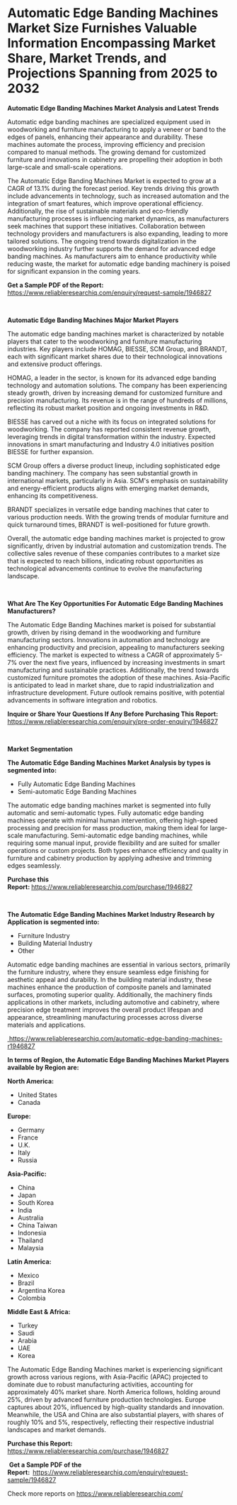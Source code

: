 <p><h1>Automatic Edge Banding Machines Market Size Furnishes Valuable Information Encompassing Market Share, Market Trends, and Projections Spanning from 2025 to 2032</h1></p><p><strong>Automatic Edge Banding Machines Market Analysis and Latest Trends</strong></p>
<p><p>Automatic edge banding machines are specialized equipment used in woodworking and furniture manufacturing to apply a veneer or band to the edges of panels, enhancing their appearance and durability. These machines automate the process, improving efficiency and precision compared to manual methods. The growing demand for customized furniture and innovations in cabinetry are propelling their adoption in both large-scale and small-scale operations.</p><p>The Automatic Edge Banding Machines Market is expected to grow at a CAGR of 13.1% during the forecast period. Key trends driving this growth include advancements in technology, such as increased automation and the integration of smart features, which improve operational efficiency. Additionally, the rise of sustainable materials and eco-friendly manufacturing processes is influencing market dynamics, as manufacturers seek machines that support these initiatives. Collaboration between technology providers and manufacturers is also expanding, leading to more tailored solutions. The ongoing trend towards digitalization in the woodworking industry further supports the demand for advanced edge banding machines. As manufacturers aim to enhance productivity while reducing waste, the market for automatic edge banding machinery is poised for significant expansion in the coming years.</p></p>
<p><strong>Get a Sample PDF of the Report:&nbsp;</strong> <a href="https://www.reliableresearchiq.com/enquiry/request-sample/1946827?utm_campaign=2926&utm_medium=2&utm_source=Github&utm_content=ia&utm_term=11042025&utm_id=automatic-edge-banding-machines">https://www.reliableresearchiq.com/enquiry/request-sample/1946827</a></p>
<p>&nbsp;</p>
<p><strong>Automatic Edge Banding Machines Major Market Players</strong></p>
<p><p>The automatic edge banding machines market is characterized by notable players that cater to the woodworking and furniture manufacturing industries. Key players include HOMAG, BIESSE, SCM Group, and BRANDT, each with significant market shares due to their technological innovations and extensive product offerings.</p><p>HOMAG, a leader in the sector, is known for its advanced edge banding technology and automation solutions. The company has been experiencing steady growth, driven by increasing demand for customized furniture and precision manufacturing. Its revenue is in the range of hundreds of millions, reflecting its robust market position and ongoing investments in R&D.</p><p>BIESSE has carved out a niche with its focus on integrated solutions for woodworking. The company has reported consistent revenue growth, leveraging trends in digital transformation within the industry. Expected innovations in smart manufacturing and Industry 4.0 initiatives position BIESSE for further expansion.</p><p>SCM Group offers a diverse product lineup, including sophisticated edge banding machinery. The company has seen substantial growth in international markets, particularly in Asia. SCM's emphasis on sustainability and energy-efficient products aligns with emerging market demands, enhancing its competitiveness.</p><p>BRANDT specializes in versatile edge banding machines that cater to various production needs. With the growing trends of modular furniture and quick turnaround times, BRANDT is well-positioned for future growth.</p><p>Overall, the automatic edge banding machines market is projected to grow significantly, driven by industrial automation and customization trends. The collective sales revenue of these companies contributes to a market size that is expected to reach billions, indicating robust opportunities as technological advancements continue to evolve the manufacturing landscape.</p></p>
<p>&nbsp;</p>
<p><strong>What Are The Key Opportunities For Automatic Edge Banding Machines Manufacturers?</strong></p>
<p><p>The Automatic Edge Banding Machines market is poised for substantial growth, driven by rising demand in the woodworking and furniture manufacturing sectors. Innovations in automation and technology are enhancing productivity and precision, appealing to manufacturers seeking efficiency. The market is expected to witness a CAGR of approximately 5-7% over the next five years, influenced by increasing investments in smart manufacturing and sustainable practices. Additionally, the trend towards customized furniture promotes the adoption of these machines. Asia-Pacific is anticipated to lead in market share, due to rapid industrialization and infrastructure development. Future outlook remains positive, with potential advancements in software integration and robotics.</p></p>
<p><strong>Inquire or Share Your Questions If Any Before Purchasing This Report:</strong> <a href="https://www.reliableresearchiq.com/enquiry/pre-order-enquiry/1946827?utm_campaign=2926&utm_medium=2&utm_source=Github&utm_content=ia&utm_term=11042025&utm_id=automatic-edge-banding-machines">https://www.reliableresearchiq.com/enquiry/pre-order-enquiry/1946827</a></p>
<p>&nbsp;</p>
<p><strong>Market Segmentation</strong></p>
<p><strong>The Automatic Edge Banding Machines Market Analysis by types is segmented into:</strong></p>
<p><ul><li>Fully Automatic Edge Banding Machines</li><li>Semi-automatic Edge Banding Machines</li></ul></p>
<p><p>The automatic edge banding machines market is segmented into fully automatic and semi-automatic types. Fully automatic edge banding machines operate with minimal human intervention, offering high-speed processing and precision for mass production, making them ideal for large-scale manufacturing. Semi-automatic edge banding machines, while requiring some manual input, provide flexibility and are suited for smaller operations or custom projects. Both types enhance efficiency and quality in furniture and cabinetry production by applying adhesive and trimming edges seamlessly.</p></p>
<p><strong>Purchase this Report:&nbsp;</strong><a href="https://www.reliableresearchiq.com/purchase/1946827?utm_campaign=2926&utm_medium=2&utm_source=Github&utm_content=ia&utm_term=11042025&utm_id=automatic-edge-banding-machines">https://www.reliableresearchiq.com/purchase/1946827</a></p>
<p>&nbsp;</p>
<p><strong>The Automatic Edge Banding Machines Market Industry Research by Application is segmented into:</strong></p>
<p><ul><li>Furniture Industry</li><li>Building Material Industry</li><li>Other</li></ul></p>
<p><p>Automatic edge banding machines are essential in various sectors, primarily the furniture industry, where they ensure seamless edge finishing for aesthetic appeal and durability. In the building material industry, these machines enhance the production of composite panels and laminated surfaces, promoting superior quality. Additionally, the machinery finds applications in other markets, including automotive and cabinetry, where precision edge treatment improves the overall product lifespan and appearance, streamlining manufacturing processes across diverse materials and applications.</p></p>
<p><a href="https://www.reliableresearchiq.com/automatic-edge-banding-machines-r1946827?utm_campaign=2926&utm_medium=2&utm_source=Github&utm_content=ia&utm_term=11042025&utm_id=automatic-edge-banding-machines">&nbsp;https://www.reliableresearchiq.com/automatic-edge-banding-machines-r1946827</a></p>
<p><strong>In terms of Region, the Automatic Edge Banding Machines Market Players available by Region are:</strong></p>
<p>
    <p> <strong> North America: </strong>
        <ul>
            <li>United States</li>
            <li>Canada</li>
        </ul>
        </p> 
    <p> <strong> Europe: </strong>
        <ul>
            <li>Germany</li>
            <li>France</li>
            <li>U.K.</li>
            <li>Italy</li>
            <li>Russia</li>
        </ul>
        </p> 
    <p> <strong> Asia-Pacific: </strong>
        <ul>
            <li>China</li>
            <li>Japan</li>
            <li>South Korea</li>
            <li>India</li>
            <li>Australia</li>
            <li>China Taiwan</li>
            <li>Indonesia</li>
            <li>Thailand</li>
            <li>Malaysia</li>
        </ul>
        </p> 
    <p> <strong> Latin America: </strong>
        <ul>
            <li>Mexico</li>
            <li>Brazil</li>
            <li>Argentina Korea</li>
            <li>Colombia</li>
        </ul>
        </p> 
    <p> <strong> Middle East & Africa: </strong>
        <ul>
            <li>Turkey</li>
            <li>Saudi</li>
            <li>Arabia</li>
            <li>UAE</li>
            <li>Korea</li>
        </ul>
    </p>
    </p>
<p><p>The Automatic Edge Banding Machines market is experiencing significant growth across various regions, with Asia-Pacific (APAC) projected to dominate due to robust manufacturing activities, accounting for approximately 40% market share. North America follows, holding around 25%, driven by advanced furniture production technologies. Europe captures about 20%, influenced by high-quality standards and innovation. Meanwhile, the USA and China are also substantial players, with shares of roughly 10% and 5%, respectively, reflecting their respective industrial landscapes and market demands.</p></p>
<p><strong>Purchase this Report: </strong><a href="https://www.reliableresearchiq.com/purchase/1946827?utm_campaign=2926&utm_medium=2&utm_source=Github&utm_content=ia&utm_term=11042025&utm_id=automatic-edge-banding-machines">https://www.reliableresearchiq.com/purchase/1946827</a></p>
<p>&nbsp;<strong>Get a Sample PDF of the Report:&nbsp;&nbsp;</strong><a href="https://www.reliableresearchiq.com/enquiry/request-sample/1946827?utm_campaign=2926&utm_medium=2&utm_source=Github&utm_content=ia&utm_term=11042025&utm_id=automatic-edge-banding-machines">https://www.reliableresearchiq.com/enquiry/request-sample/1946827</a></p>
<p><strong></strong></p>
<p>Check more reports on <a href="https://www.reliableresearchiq.com/?utm_campaign=2926&utm_medium=2&utm_source=Github&utm_content=ia&utm_term=11042025&utm_id=automatic-edge-banding-machines">https://www.reliableresearchiq.com/</a></p>